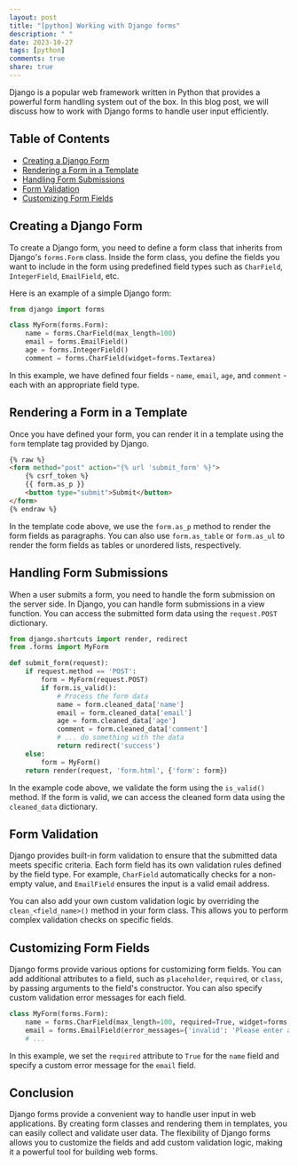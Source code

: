 ```yaml
---
layout: post
title: "[python] Working with Django forms"
description: " "
date: 2023-10-27
tags: [python]
comments: true
share: true
---
```


Django is a popular web framework written in Python that provides a powerful form handling system out of the box. In this blog post, we will discuss how to work with Django forms to handle user input efficiently.

## Table of Contents

- [Creating a Django Form](#creating-a-django-form)
- [Rendering a Form in a Template](#rendering-a-form-in-a-template)
- [Handling Form Submissions](#handling-form-submissions)
- [Form Validation](#form-validation)
- [Customizing Form Fields](#customizing-form-fields)

## Creating a Django Form
To create a Django form, you need to define a form class that inherits from Django's `forms.Form` class. Inside the form class, you define the fields you want to include in the form using predefined field types such as `CharField`, `IntegerField`, `EmailField`, etc.

Here is an example of a simple Django form:

```python
from django import forms

class MyForm(forms.Form):
    name = forms.CharField(max_length=100)
    email = forms.EmailField()
    age = forms.IntegerField()
    comment = forms.CharField(widget=forms.Textarea)
```

In this example, we have defined four fields - `name`, `email`, `age`, and `comment` - each with an appropriate field type.

## Rendering a Form in a Template
Once you have defined your form, you can render it in a template using the `form` template tag provided by Django.

```html
{% raw %}
<form method="post" action="{% url 'submit_form' %}">
    {% csrf_token %}
    {{ form.as_p }}
    <button type="submit">Submit</button>
</form>
{% endraw %}
```

In the template code above, we use the `form.as_p` method to render the form fields as paragraphs. You can also use `form.as_table` or `form.as_ul` to render the form fields as tables or unordered lists, respectively.

## Handling Form Submissions
When a user submits a form, you need to handle the form submission on the server side. In Django, you can handle form submissions in a view function. You can access the submitted form data using the `request.POST` dictionary.

```python
from django.shortcuts import render, redirect
from .forms import MyForm

def submit_form(request):
    if request.method == 'POST':
        form = MyForm(request.POST)
        if form.is_valid():
            # Process the form data
            name = form.cleaned_data['name']
            email = form.cleaned_data['email']
            age = form.cleaned_data['age']
            comment = form.cleaned_data['comment']
            # ... do something with the data
            return redirect('success')
    else:
        form = MyForm()
    return render(request, 'form.html', {'form': form})
```

In the example code above, we validate the form using the `is_valid()` method. If the form is valid, we can access the cleaned form data using the `cleaned_data` dictionary.

## Form Validation
Django provides built-in form validation to ensure that the submitted data meets specific criteria. Each form field has its own validation rules defined by the field type. For example, `CharField` automatically checks for a non-empty value, and `EmailField` ensures the input is a valid email address.

You can also add your own custom validation logic by overriding the `clean_<field_name>()` method in your form class. This allows you to perform complex validation checks on specific fields.

## Customizing Form Fields
Django forms provide various options for customizing form fields. You can add additional attributes to a field, such as `placeholder`, `required`, or `class`, by passing arguments to the field's constructor. You can also specify custom validation error messages for each field.

```python
class MyForm(forms.Form):
    name = forms.CharField(max_length=100, required=True, widget=forms.TextInput(attrs={'placeholder': 'Enter your name'}))
    email = forms.EmailField(error_messages={'invalid': 'Please enter a valid email address'})
    # ...
```

In this example, we set the `required` attribute to `True` for the `name` field and specify a custom error message for the `email` field.

## Conclusion
Django forms provide a convenient way to handle user input in web applications. By creating form classes and rendering them in templates, you can easily collect and validate user data. The flexibility of Django forms allows you to customize the fields and add custom validation logic, making it a powerful tool for building web forms.